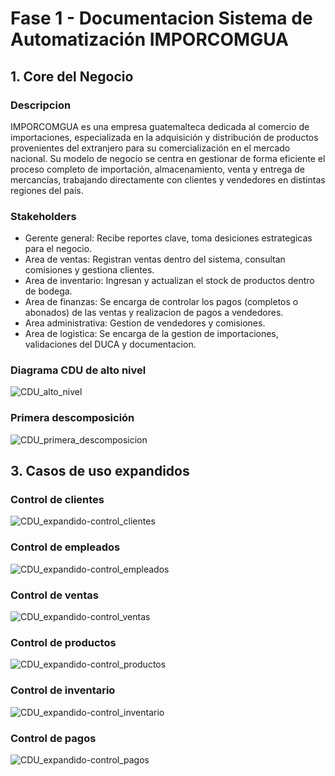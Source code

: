 # Fase 1 - Documentacion Sistema de Automatización IMPORCOMGUA

## 1. Core del Negocio
### Descripcion
IMPORCOMGUA es una empresa guatemalteca dedicada al comercio de importaciones, especializada en la adquisición y distribución de productos provenientes del extranjero para su comercialización en el mercado nacional. Su modelo de negocio se centra en gestionar de forma eficiente el proceso completo de importación, almacenamiento, venta y entrega de mercancías, trabajando directamente con clientes y vendedores en distintas regiones del país.

### Stakeholders
* Gerente general: Recibe reportes clave, toma desiciones estrategicas para el negocio. 
* Area de ventas: Registran ventas dentro del sistema, consultan comisiones y gestiona clientes.
* Area de inventario: Ingresan y actualizan el stock de productos dentro de bodega.
* Area de finanzas: Se encarga de controlar los pagos (completos o abonados) de las ventas y realizacion de pagos a vendedores.
* Area administrativa: Gestion de vendedores y comisiones.
* Area de logistica: Se encarga de la gestion de importaciones, validaciones del DUCA y documentacion.

### Diagrama CDU de alto nivel
![CDU_alto_nivel](./assets/CDU-ALTO-NIVEL.png)

### Primera descomposición
![CDU_primera_descomposicion](./assets/CDU-primera_descomposicion.png)

## 3. Casos de uso expandidos
### Control de clientes
![CDU_expandido-control_clientes](./assets/cdu_expandidos/CDU_expandido-control_clientes.png)

### Control de empleados
![CDU_expandido-control_empleados](./assets/cdu_expandidos/CDU_expandido-control_empleados.png)

### Control de ventas
![CDU_expandido-control_ventas](./assets/cdu_expandidos/CDU_expandido-control_ventas.png)

### Control de productos
![CDU_expandido-control_productos](./assets/cdu_expandidos/CDU_expandido-control_productos.png)

### Control de inventario
![CDU_expandido-control_inventario](./assets/cdu_expandidos/CDU_expandido-control_inventario.png)

### Control de pagos
![CDU_expandido-control_pagos](./assets/cdu_expandidos/CDU_expandido-control_pagos.png)

